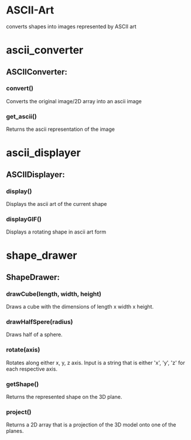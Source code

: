 # ASCII-Art
converts shapes into images represented by ASCII art

# ascii_converter
## ASCIIConverter:
### convert()
Converts the original image/2D array into an ascii image

### get_ascii()
Returns the ascii representation of the image

# ascii_displayer
## ASCIIDisplayer:
### display()
Displays the ascii art of the current shape

### displayGIF()
Displays a rotating shape in ascii art form

# shape_drawer
## ShapeDrawer:
### drawCube(length, width, height)
Draws a cube with the dimensions of length x width x height.

### drawHalfSpere(radius)
Draws half of a sphere.

### rotate(axis)
Rotates along either x, y, z axis. Input is a string that is either 'x', 'y', 'z' for each respective axis.

### getShape()
Returns the represented shape on the 3D plane.

### project()
Returns a 2D array that is a projection of the 3D model onto one of the planes.